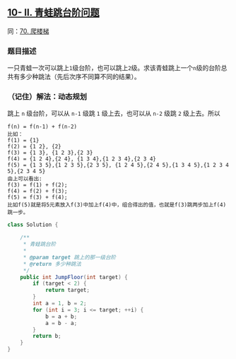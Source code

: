 ## [10- II. 青蛙跳台阶问题](https://leetcode.cn/problems/qing-wa-tiao-tai-jie-wen-ti-lcof/)
同：[70. 爬楼梯](https://leetcode.cn/problems/climbing-stairs/description/)
### 题目描述

一只青蛙一次可以跳上`1`级台阶，也可以跳上`2`级。求该青蛙跳上一个`n`级的台阶总共有多少种跳法（先后次序不同算不同的结果）。

### （记住）解法：动态规划

跳上 `n` 级台阶，可以从 `n-1` 级跳 `1` 级上去，也可以从 `n-2` 级跳 `2` 级上去。所以

```
f(n) = f(n-1) + f(n-2)
比如：
f(1) = {1}
f(2) = {1 2}, {2}
f(3) = {1 3}, {1 2 3},{2 3}
f(4) = {1 2 4},{2 4}, {1 3 4},{1 2 3 4},{2 3 4}
f(5) = {1 3 5},{1 2 3 5},{2 3 5}, {1 2 4 5},{2 4 5},{1 3 4 5},{1 2 3 4 5},{2 3 4 5}
由上可以看出:
f(3) = f(1) + f(2);
f(4) = f(2) + f(3);
f(5) = f(3) + f(4);
比如f(5)就是将5元素放入f(3)中加上f(4)中，组合得出的值，也就是f(3)跳两步加上f(4)跳一步。
```

```java
class Solution {

    /**
     * 青蛙跳台阶
     *
     * @param target 跳上的那一级台阶
     * @return 多少种跳法
     */
    public int JumpFloor(int target) {
        if (target < 2) {
            return target;
        }
        int a = 1, b = 2;
        for (int i = 3; i <= target; ++i) {
            b = a + b;
            a = b - a;
        }
        return b;
    }
}
```